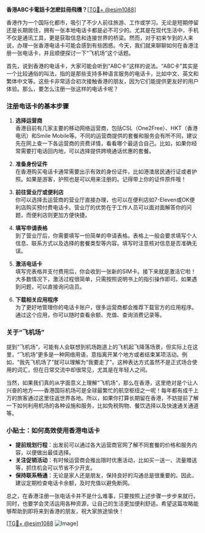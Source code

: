 **香港ABC卡電話卡怎麽註冊飛機？**[[TG💪+ @esim1088](https://t.me/s/esim1088)]

香港作为一个国际化都市，吸引了不少人前往旅游、工作或学习。无论是短期停留还是长期居住，拥有一张本地电话卡都是必不可少的。尤其是在现代生活中，手机不仅是通讯工具，更是获取信息和连接世界的桥梁。然而，对于初来乍到的人来说，办理一张香港电话卡可能会感到有些困惑。今天，我们就来聊聊如何在香港注册一张电话卡，并且顺便探讨一下“飞机场”这个话题。

首先，说到香港的电话卡，大家可能会听到“ABC卡”这样的说法。“ABC卡”其实是一个比较通俗的叫法，指的是那些支持多种语言服务的电话卡，比如中文、英文和繁体中文等。这些卡非常适合初次接触香港的朋友，因为它们能提供更友好的用户体验。那么，要怎么注册一张这样的电话卡呢？

### 注册电话卡的基本步骤

1. **选择运营商**  
   香港目前有几家主要的移动网络运营商，包括CSL（One2Free）、HKT（香港电讯）和Smile Mobile等。不同的运营商提供的套餐和服务会有所不同，建议先在网上查一下各运营商的资费详情，看看哪个最适合自己。比如，如果你经常需要打电话回内地，可以选择提供跨境通话优惠的套餐。

2. **准备身份证件**  
   在香港购买电话卡通常需要出示有效的身份证件，比如港澳居民通行证或者护照。如果是游客，护照也是可以用来注册的。记得带上你的证件原件哦！

3. **前往营业厅或便利店**  
   你可以选择去运营商的营业厅直接办理，也可以在便利店如7-Eleven或OK便利店购买预付费电话卡。营业厅的优势在于工作人员可以面对面解答你的问题，而便利店则更加方便快捷。

4. **填写申请表格**  
   到了营业厅后，你需要填写一份简单的申请表格。表格上一般会要求填写个人信息、联系方式以及选择的套餐类型等内容。填写时注意核对信息是否准确无误。

5. **激活电话卡**  
   填写完表格并支付费用后，你会收到一张新的SIM卡。接下来就是激活它啦！大多数情况下，激活过程很简单，只需按照说明书上的指引操作即可。如果遇到问题，可以直接询问店员。

6. **下载相关应用程序**  
   为了更好地管理你的电话卡账户，很多运营商都会推荐下载官方的应用程序。通过这个应用，你可以随时查看余额、充值、查询消费记录等。

### 关于“飞机场”

提到“飞机场”，可能有人会联想到机场跑道上的飞机起飞降落场景，但实际上在这里，“飞机场”更多是一种网络用语，意指离开某个地方或者结束某项活动。例如，“我先飞机场了”就可以理解为“我要走了”。这种表达方式虽然不是正式场合使用的词汇，但在日常交流中却很常见，尤其是在年轻人之间。

当然，如果我们真的从字面意义上理解“飞机场”，那么在香港，这里绝对是个让人兴奋的地方——香港国际机场可是全球最繁忙的航空枢纽之一呢！每年都有成千上万的旅客通过这里往返世界各地。所以，如果你打算长期留在香港，不妨提前了解一下如何利用机场的各种设施和服务，比如免税购物、餐饮选择以及快速通关通道等。

### 小贴士：如何高效使用香港电话卡

- **提前规划行程**：出发前可以通过各大运营商官网了解不同套餐的价格和服务内容，以便做出最佳选择。
- **关注促销活动**：有时候运营商会推出限时优惠活动，比如买一送一、流量赠送等，抓住机会可以节省不少开支。
- **保持联系畅通**：无论是家人还是朋友，保持良好的沟通总是很重要的。因此，建议定期检查电话卡余额，及时充值以避免断网。

总之，在香港注册一张电话卡并不是什么难事，只要按照上述步骤一步步来就行。同时，也要学会灵活运用各种资源，让自己的生活更加便利舒适。希望这篇攻略能够帮助到即将来到香港的朋友，祝大家旅途愉快！

[[TG💪+ @esim1088](https://t.me/s/esim1088) ![Image](https://i.postimg.cc/4NQfJmqS/Snipaste-2025-05-13-00-14-12.png)]